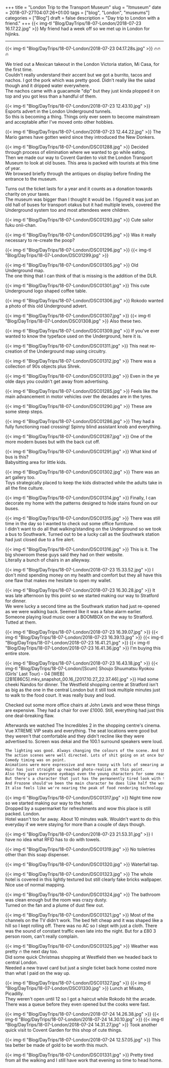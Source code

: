 +++
title = "London Trip to the Transport Museum"
slug = "ltmuseum"
date = 2018-07-27T04:07:26+01:00
tags = ["blog", "London", "museums"]
categories = ["Blog"]
draft = false
description = "Day trip to London with a friend."
+++
{{< img-tl "Blog/DayTrips/18-07-London/2018-07-23 16.17.22.jpg" >}}
My friend had a week off so we met up in London for hijinks.
<!--more-->
***
{{< img-tl "Blog/DayTrips/18-07-London/2018-07-23 04.17.28s.jpg" >}}
:fire::fire::fire:

We tried out a Mexican takeout in the London Victoria station, Mi Casa, for the first time.  
Couldn't really understand their accent but we got a burrito, tacos and nachos. I got the pork which was pretty good. Didn't really like the salad though and it dripped water everywhere.  
The nachos came with a guacamole "dip" but they just kinda plopped it on top and you got less than a handful of them.

{{< img-tl "Blog/DayTrips/18-07-London/2018-07-23 12.43.10.jpg" >}}
Esports advert in the London Underground tunnels.  
So this is becoming a thing. Things only ever seem to become mainstream and acceptable after I've moved onto other hobbies.

{{< img-tl "Blog/DayTrips/18-07-London/2018-07-23 12.44.22.jpg" >}}
The Mario games have gotten weird since they introduced the New Donkers.

{{< img-tl "Blog/DayTrips/18-07-London/DSC01288.jpg" >}}
Decided through process of elimination where we wanted to go while eating.  
Then we made our way to Covent Garden to visit the London Transport Museum to look at old buses. This area is packed with tourists at this time of year.  
We browsed briefly through the antiques on display before finding the entrance to the museum.  

Turns out the ticket lasts for a year and it counts as a donation towards charity on your taxes.  
The museum was bigger than I thought it would be. I figured it was just an old hall of buses for transport otakus but it had multiple levels, covered the Underground system too and most attendees were children.

{{< img-tl "Blog/DayTrips/18-07-London/DSC01293.jpg" >}}
Cute sailor fuku onii-chan.

{{< img-tl "Blog/DayTrips/18-07-London/DSC01295.jpg" >}}
Was it really necessary to re-create the poop?

{{< img-tl "Blog/DayTrips/18-07-London/DSC01296.jpg" >}}
{{< img-tl "Blog/DayTrips/18-07-London/DSC01299.jpg" >}}

{{< img-tl "Blog/DayTrips/18-07-London/DSC01305.jpg" >}}
Old Underground map.  
The one thing that I can think of that is missing is the addition of the DLR.

{{< img-tl "Blog/DayTrips/18-07-London/DSC01301.jpg" >}}
This cute Underground logo shaped coffee table.

{{< img-tl "Blog/DayTrips/18-07-London/DSC01306.jpg" >}}
Rokodo wanted a photo of this old Underground advert.

{{< img-tl "Blog/DayTrips/18-07-London/DSC01307.jpg" >}}
{{< img-tl "Blog/DayTrips/18-07-London/DSC01308.jpg" >}}
Also these two.

{{< img-tl "Blog/DayTrips/18-07-London/DSC01309.jpg" >}}
If you've ever wanted to know the typeface used on the Underground, here it is.

{{< img-tl "Blog/DayTrips/18-07-London/DSC01311.jpg" >}}
This neat re-creation of the Underground map using circuitry.

{{< img-tl "Blog/DayTrips/18-07-London/DSC01312.jpg" >}}
There was a collection of 90s objects plus Shrek.

{{< img-tl "Blog/DayTrips/18-07-London/DSC01313.jpg" >}}
Even in the ye olde days you couldn't get away from advertising.

{{< img-tl "Blog/DayTrips/18-07-London/DSC01285.jpg" >}}
Feels like the main advancement in motor vehicles over the decades are in the tyres.

{{< img-tl "Blog/DayTrips/18-07-London/DSC01290.jpg" >}}
These are some steep steps.

{{< img-tl "Blog/DayTrips/18-07-London/DSC01286.jpg" >}}
They had a fully functioning road crossing! Spinny blind assistant knob and everything.  

{{< img-tl "Blog/DayTrips/18-07-London/DSC01287.jpg" >}}
One of the more modern buses but with the back cut off.

{{< img-tl "Blog/DayTrips/18-07-London/DSC01291.jpg" >}}
What kind of bus is this?  
Babysitting area for little kids.

{{< img-tl "Blog/DayTrips/18-07-London/DSC01302.jpg" >}}
There was an art gallery too.  
Toys strategically placed to keep the kids distracted while the adults take in all the fine culture.

{{< img-tl "Blog/DayTrips/18-07-London/DSC01314.jpg" >}}
Finally, I can decorate my home with the patterns designed to hide stains found on our buses.

{{< img-tl "Blog/DayTrips/18-07-London/DSC01315.jpg" >}}
There was still time in the day so I wanted to check out some office furniture.  
I didn't want to do all that walking/standing on the Underground so we took a bus to Southwark. Turned out to be a lucky call as the Southwark station had just closed due to a fire alert.

{{< img-tl "Blog/DayTrips/18-07-London/DSC01316.jpg" >}}
This is it. The big showroom these guys said they had on their website.  
Literally a bunch of chairs in an alleyway.

{{< img-tl "Blog/DayTrips/18-07-London/2018-07-23 15.33.52.jpg" >}}
I don't mind spending money on my health and comfort but they all have this one flaw that makes me hesitate to open my wallet.

{{< img-tl "Blog/DayTrips/18-07-London/2018-07-23 16.30.28.jpg" >}}
It was late afternoon by this point so we started making our way to Stratford for dinner.  
We were lucky a second time as the Southwark station had just re-opened as we were walking back. Seemed like it was a false alarm earlier.  
Someone playing loud music over a BOOMBOX on the way to Stratford. Tutted at them.

{{< img-tl "Blog/DayTrips/18-07-London/2018-07-23 16.39.07.jpg" >}}
{{< img-tl "Blog/DayTrips/18-07-London/2018-07-23 16.39.13.jpg" >}}
{{< img-tl "Blog/DayTrips/18-07-London/2018-07-23 16.41.21.jpg" >}}
{{< img-tl "Blog/DayTrips/18-07-London/2018-07-23 16.41.36.jpg" >}}
I'm buying this entire store.

{{< img-tl "Blog/DayTrips/18-07-London/2018-07-23 16.43.18.jpg" >}}
{{< img-tl "Blog/DayTrips/18-07-London/[Scum] Shoujo Shuumatsu Ryokou (Girls' Last Tour) - 04 [WEB][2B1E86C5].mkv_snapshot_00.16_[2017.10.27_22.37.46].jpg" >}}
Had some cheeki Nandos for dinner. The Westfield shopping centre at Stratford isn't as big as the one in the central London but it still took multiple minutes just to walk to the food court. It was really busy and loud.

Checked out some more office chairs at John Lewis and wow these things are expensive. They had a chair for over £1000. Still, everything had just this one deal-breaking flaw.

Afterwards we watched The Incredibles 2 in the shopping centre's cinema.  
Vue XTREME VIP seats and everything. The seat locations were good but they weren't that comfortable and they didn't recline like they were advertised to. Screen was dekai and the 100.1 surround speakers were loud.

```Markdown
The lighting was good. Always changing the colours of the scene. And there's global illumination now.  
The action scenes were well directed. Lots of shit going on at once but you knew where people were in relation to each other and what they were doing.  
Comedy timing was on point.  
Animations were more expressive and more toony with lots of smearing and squashing/stretching.  
Hair has just straight up reached photo-realism at this point.  
Also they gave everyone eyebags even the young characters for some reason.  
But there's a character that just has the permanently tired look with the black bags and that's hot. And Elastigirl is thicc af.  
And Frozone should've been the main character he does like half the work and the ice rendering looked absolutely sick.  
It also feels like we're nearing the peak of food rendering technology.
```

{{< img-tl "Blog/DayTrips/18-07-London/DSC01317.jpg" >}}
Night time now so we started making our way to the hotel.  
Dropped by a supermarket for refreshments and wow this place is still packed. London.  
Hotel wasn't too far away. About 10 minutes walk. Wouldn't want to do this everyday if we were staying for more than a couple of days though.

{{< img-tl "Blog/DayTrips/18-07-London/2018-07-23 21.53.31.jpg" >}}
I have no idea what RFID has to do with towels.

{{< img-tl "Blog/DayTrips/18-07-London/DSC01319.jpg" >}}
No toiletries other than this soap dispenser.

{{< img-tl "Blog/DayTrips/18-07-London/DSC01320.jpg" >}}
Waterfall tap.

{{< img-tl "Blog/DayTrips/18-07-London/DSC01323.jpg" >}}
The whole hotel is covered in this lightly textured but still clearly fake bricks wallpaper.  
Nice use of normal mapping.

{{< img-tl "Blog/DayTrips/18-07-London/DSC01324.jpg" >}}
The bathroom was clean enough but the room was crazy dusty.  
Turned on the fan and a plume of dust flew out.

{{< img-tl "Blog/DayTrips/18-07-London/DSC01321.jpg" >}}
Most of the channels on the TV didn't work. The bed felt cheap and it was shaped like a hill so I kept rolling off. There was no AC so I slept with just a cloth. There was the sound of constant traffic even late into the night. But for a £80 3 person room, can't really complain.

{{< img-tl "Blog/DayTrips/18-07-London/DSC01325.jpg" >}}
Weather was pretty :fire: the next day too.  
Did some quick Christmas shopping at Westfield then we headed back to central London.  
Needed a new travel card but just a single ticket back home costed more than what I paid on the way up.

{{< img-tl "Blog/DayTrips/18-07-London/DSC01327.jpg" >}}
{{< img-tl "Blog/DayTrips/18-07-London/DSC01330.jpg" >}}
Lunch at Misato, Picadilly.  
They weren't open until 12 so I got a haircut while Rokodo hit the arcade. There was a queue before they even opened but the cooks were fast.

{{< img-tl "Blog/DayTrips/18-07-London/2018-07-24 14.26.38.jpg" >}}
{{< img-tl "Blog/DayTrips/18-07-London/2018-07-24 14.30.10.jpg" >}}
{{< img-tl "Blog/DayTrips/18-07-London/2018-07-24 14.31.27.jpg" >}}
Took another quick visit to Covent Garden for this shop of cute things.

{{< img-tl "Blog/DayTrips/18-07-London/2018-07-24 12.57.05.jpg" >}}
This tea better be made of gold to be worth this much.

{{< img-tl "Blog/DayTrips/18-07-London/DSC01331.jpg" >}}
Pretty tired from all the walking and I still have work that evening so time to head home.